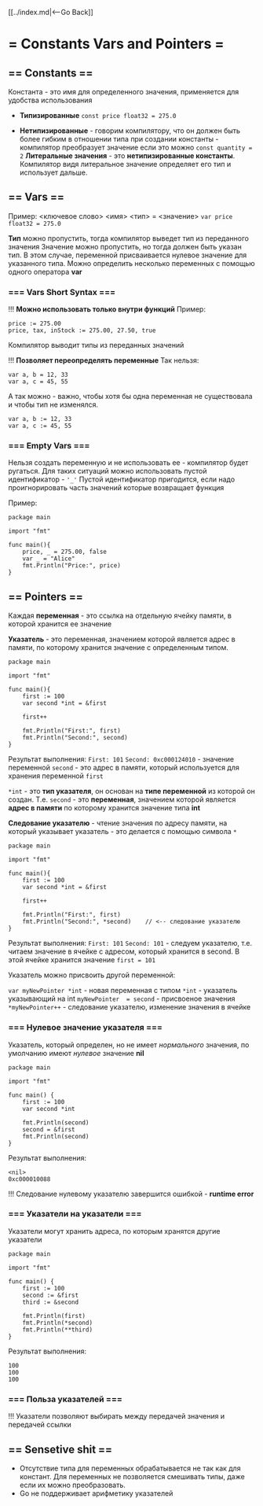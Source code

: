 [[../index.md|<--Go Back]]

# = Constants Vars and Pointers =

## == Constants ==

Константа - это имя для определенного значения, применяется для удобства использования

* __Типизированные__
        `const price float32 = 275.0`

* __Нетипизированные__ - говорим компилятору, что он должен быть более гибким в отношении типа при создании константы - компилятор преобразует значение если это можно
        `const quantity = 2`
  __Литеральные значения__ - это __нетипизированные константы__. Компилятор видя литеральное значение определяет его тип и использует дальше.

## == Vars ==

Пример:
<ключевое слово> <имя> <тип> = <значение>
`var price float32 = 275.0`

__Тип__ можно пропустить, тогда компилятор выведет тип из переданного значения
Значение можно пропустить, но тогда должен быть указан тип. В этом случае, переменной присваивается нулевое значение для указанного типа.
Можно определить несколько переменных с помощью одного оператора __var__

### === Vars Short Syntax ===

!!! __Можно использовать только внутри функций__
Пример:
```
price := 275.00
price, tax, inStock := 275.00, 27.50, true
```

Компилятор выводит типы из переданных значений

!!! __Позволяет переопределять переменные__
Так нельзя:
```
var a, b = 12, 33
var a, c = 45, 55
```

А так можно - важно, чтобы хотя бы одна переменная не существовала и чтобы тип не изменялся.
```
var a, b := 12, 33
var a, c := 45, 55
```

### === Empty Vars ===
Нельзя создать переменную и не использовать ее - компилятор будет ругаться.
Для таких ситуаций можно использовать пустой идентификатор - `'_'`
Пустой идентификатор пригодится, если надо проигнорировать часть значений которые возвращает функция

Пример:
```
package main

import "fmt"

func main(){
    price, _ = 275.00, false
	var _ = "Alice"
	fmt.Println("Price:", price)
}
```

## == Pointers ==
Каждая __переменная__ - это ссылка на отдельную ячейку памяти, в которой хранится ее значение

__Указатель__ - это переменная, значением которой является адрес в памяти, по которому хранится значение с определенным типом.
```
package main

import "fmt"

func main(){
    first := 100
	var second *int = &first
	
	first++
	
	fmt.Println("First:", first)
	fmt.Println("Second:", second)
}
```
Результат выполнения:
`First: 101`
`Second: 0xc000124010`  - значение переменной `second` - это адрес в памяти, который используется для хранения переменной `first`

`*int` - это __тип указателя__, он основан на __типе переменной__ из которой он создан. 
Т.е. `second` - это __переменная__, значением которой является __адрес в памяти__ по которому хранится значение типа __int__

__Следование указателю__ - чтение значения по адресу памяти, на который указывает указатель - это делается с помощью символа `*`
```
package main

import "fmt"

func main(){
    first := 100
	var second *int = &first
	
	first++
	
	fmt.Println("First:", first)
	fmt.Println("Second:", *second)    // <-- следование указателю
}
```
Результат выполнения:
`First: 101`
`Second: 101` - следуем указателю, т.е. читаем значение в ячейке с адресом, который хранится в second. В этой ячейке хранится значение `first = 101`

Указатель можно присвоить другой переменной:

`var myNewPointer *int` - новая переменная с типом `*int` - указатель указывающий на int
`myNewPointer  = second` - присвоеное значения
`*myNewPointer++` - следование указателю, изменение значения в ячейке

### === Нулевое значение указателя ===
Указатель, который определен, но не имеет _нормального_ значения, по умолчанию имеют _нулевое_ значение __nil__
```
package main

import "fmt"

func main() {
    first := 100
	var second *int
	
	fmt.Println(second)
	second = &first
	fmt.Println(second)
}
```
Результат выполнения:
```
<nil>
0xc000010088
```

!!! Следование нулевому указателю завершится ошибкой - __runtime error__

### === Указатели на указатели ===
Указатели могут хранить адреса, по которым хранятся другие указатели
```
package main

import "fmt"

func main() {
    first := 100
	second := &first
	third := &second
	
	fmt.Println(first)
	fmt.Println(*second)
	fmt.Println(**third)
}
```
Результат выполнения:
```
100
100
100
```

### === Польза указателей ===
!!! Указатели позволяют выбирать между передачей значения и передачей ссылки


## == Sensetive shit ==
- Отсутствие типа для переменных обрабатывается не так как для констант. Для переменных не позволяется смешивать типы, даже если их можно преобразовать.
- Go не поддерживает арифметику указателей
